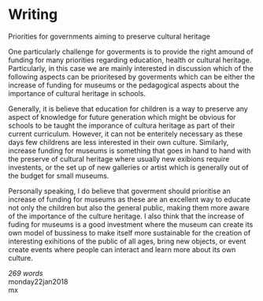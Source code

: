 
# Writing

Priorities for governments aiming to preserve cultural heritage

One particularly challenge for goverments is to provide the right amound of funding for
many priorities regarding education, health or cultural heritage. Particularly,
in this case we are mainly interested in discussion which of the following aspects 
can be prioritesed by goverments which can be either  the increase of funding for museums 
or the pedagogical aspects about the importance of cultural heritage in schools.

Generally, it is believe that education for children is a way to preserve any 
aspect of knowledge for future generation which might be obvious for schools to be taught 
the imporance of cultura heritage as part of their current curriculum. 
However, it can not be enteritely necessary as these days few childrens are less 
interested in their own culture.
Similarly, increase funding for museums is something that goes in hand to hand with 
the preserve of cultural heritage where usually new exibions require investents,
or the set up of new galleries or artist which is generally out of the budget for
small museums.

Personally speaking, I do believe that goverment should prioritise an increase 
of funding for museums as these are an excellent way to educate not only the children
but also the general public, making them more aware of the importance of the culture 
heritage. I also think that the increase of fuding for museums is a good investment
where the museum can create its own model of bussiness to make itself more sustainable 
for the creation of interesting exihitions of the public of all ages, bring new 
objects, or event create events where people can interact and learn more about its
own culture.

_269 words_  
monday22jan2018  
mx  
